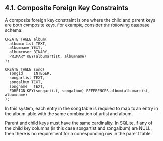 ## 4\.1\. Composite Foreign Key Constraints



 A composite foreign key constraint is one where the child and parent keys
 are both composite keys. For example, consider
 the following database schema:




```
CREATE TABLE album(
  albumartist TEXT,
  albumname TEXT,
  albumcover BINARY,
  PRIMARY KEY(albumartist, albumname)
);

CREATE TABLE song(
  songid     INTEGER,
  songartist TEXT,
  songalbum TEXT,
  songname   TEXT,
  FOREIGN KEY(songartist, songalbum) REFERENCES album(albumartist, albumname)
);

```


 In this system, each entry in the song table is required to map to an entry
 in the album table with the same combination of artist and album.

 


 Parent and child keys must have the same cardinality.
 In SQLite, if any of the child key columns (in this case songartist 
 and songalbum) are NULL, then there is no requirement for a corresponding
 row in the parent table.



